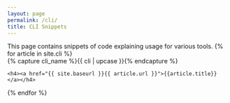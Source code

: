```yaml
---
layout: page
permalink: /cli/
title: CLI Snippets
---
```


<div id="archives">
This page contains snippets of code explaining usage for various tools.
{% for article in site.cli %}
  <div class="archive-group">
    {% capture cli_name %}{{ cli | upcase }}{% endcapture %}
    <div id="#{{ cli_name | slugize }}"></div>
    <p></p>

    <h4><a href="{{ site.baseurl }}{{ article.url }}">{{article.title}}</a></h4>
  </div>
{% endfor %}
</div>
